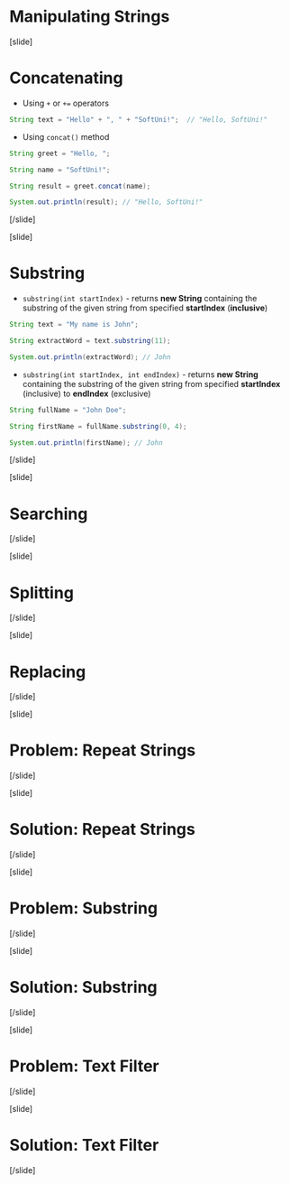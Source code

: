 # Manipulating Strings

[slide]
# Concatenating

- Using `+` or `+=` operators
```java 
String text = "Hello" + ", " + "SoftUni!";  // "Hello, SoftUni!"
```
- Using `concat()` method
```java live
String greet = "Hello, ";

String name = "SoftUni!";

String result = greet.concat(name);

System.out.println(result); // "Hello, SoftUni!"
```

[/slide]

[slide]

# Substring

- `substring(int startIndex)` - returns **new String** containing the substring of the given string from specified **startIndex** (**inclusive**)

```java live
String text = "My name is John";

String extractWord = text.substring(11);

System.out.println(extractWord); // John
```

- `substring(int startIndex, int endIndex)` - returns **new String** containing the substring of the given string from specified **startIndex** (inclusive) to **endIndex** (exclusive)

```java live
String fullName = "John Doe";

String firstName = fullName.substring(0, 4);

System.out.println(firstName); // John
```


[/slide]

[slide]

# Searching

[/slide]

[slide]

# Splitting

[/slide]

[slide]

# Replacing

[/slide]

[slide]

# Problem: Repeat Strings

[/slide]

[slide]

# Solution: Repeat Strings

[/slide]

[slide]

# Problem: Substring

[/slide]

[slide]

# Solution: Substring

[/slide]


[slide]

# Problem: Text Filter

[/slide]

[slide]

# Solution: Text Filter

[/slide]